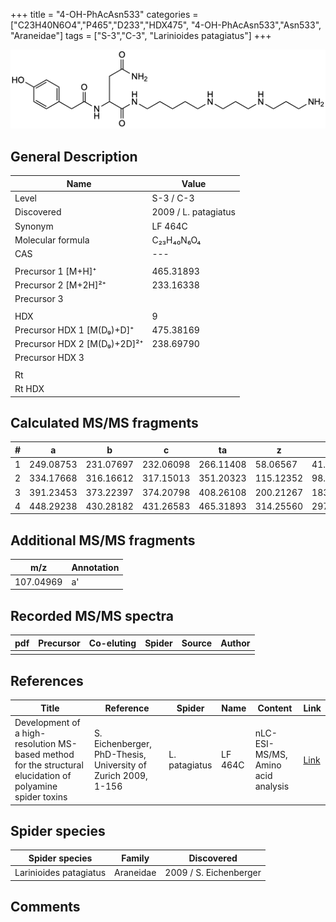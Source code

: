+++
title = "4-OH-PhAcAsn533"
categories = ["C23H40N6O4","P465","D233","HDX475",
"4-OH-PhAcAsn533","Asn533",
"Araneidae"]
tags = ["S-3","C-3",
"Larinioides patagiatus"]
+++

![](/img/4-OH-PhAcAsn533.png)

## General Description

| Name                        | Value                |
|-----------------------------|----------------------|
| Level                       | S-3 / C-3                  |
| Discovered                  | 2009 / L. patagiatus |
| Synonym                     | LF 464C              |
| Molecular formula           | C₂₃H₄₀N₆O₄           |
| CAS                         | ---                  |
|                             |                      |
| Precursor 1 [M+H]⁺          | 465.31893            |
| Precursor 2 [M+2H]²⁺        | 233.16338            |
| Precursor 3                 |                      |
|                             |                      |
| HDX                         | 9                    |
| Precursor HDX 1 [M(D₉)+D]⁺   | 475.38169            |
| Precursor HDX 2 [M(D₉)+2D]²⁺ | 238.69790            |
| Precursor HDX 3             |                      |
|                             |                      |
| Rt                          |                      |
| Rt HDX                      |                      |

## Calculated MS/MS fragments

| # | a         | b         | c         | ta        | z         | y         | tz        |
|---|-----------|-----------|-----------|-----------|-----------|-----------|-----------|
| 1 | 249.08753 | 231.07697 | 232.06098 | 266.11408 | 58.06567  | 41.03912  | 75.09222  |
| 2 | 334.17668 | 316.16612 | 317.15013 | 351.20323 | 115.12352 | 98.09697  | 132.15007 |
| 3 | 391.23453 | 373.22397 | 374.20798 | 408.26108 | 200.21267 | 183.18612 | 217.23922 |
| 4 | 448.29238 | 430.28182 | 431.26583 | 465.31893 | 314.25560 | 297.22905 | 331.28215 |

## Additional MS/MS fragments

| m/z       | Annotation |
|-----------|------------|
| 107.04969 | a'         |

## Recorded MS/MS spectra

| pdf | Precursor | Co-eluting | Spider | Source | Author |
|-----|-----------|------------|--------|--------|--------|
|     |           |            |        |        |        |

## References

| Title                                                                                                      | Reference                                                     | Spider        | Name    | Content       | Link                                                               |
|------------------------------------------------------------------------------------------------------------|---------------------------------------------------------------|---------------|---------|---------------|--------------------------------------------------------------------|
| Development of a high-resolution MS-based method for the structural elucidation of polyamine spider toxins | S. Eichenberger, PhD-Thesis, University of Zurich 2009, 1-156 | L. patagiatus | LF 464C | nLC-ESI-MS/MS, Amino acid analysis | [Link](https://www.zora.uzh.ch/id/eprint/12787/1/Eichenberger.pdf) |

## Spider species

| Spider species         | Family    | Discovered             |
|------------------------|-----------|------------------------|
| Larinioides patagiatus | Araneidae | 2009 / S. Eichenberger |

## Comments
